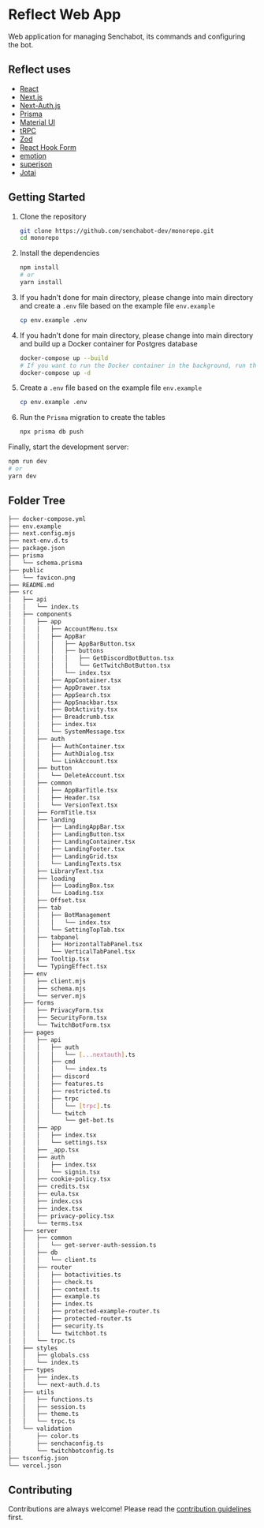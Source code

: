 # Reflect Web App

Web application for managing Senchabot, its commands and configuring the bot.

## Reflect uses

- [React](https://react.dev/)
- [Next.js](https://nextjs.org)
- [Next-Auth.js](https://next-auth.js.org)
- [Prisma](https://prisma.io)
- [Material UI](https://mui.com)
- [tRPC](https://trpc.io)
- [Zod](https://zod.dev)
- [React Hook Form](https://react-hook-form.com/)
- [emotion](https://emotion.sh/)
- [superjson](https://github.com/blitz-js/superjson)
- [Jotai](https://jotai.org/)

## Getting Started

1. Clone the repository

   ```sh
   git clone https://github.com/senchabot-dev/monorepo.git
   cd monorepo
   ```

2. Install the dependencies

   ```sh
   npm install
   # or
   yarn install
   ```

3. If you hadn't done for main directory,  please change into main directory and create a `.env` file based on the example file `env.example`

   ```sh
   cp env.example .env
   ```

4. If you hadn't done for main directory, please change into main directory and build up a Docker container for Postgres database

   ```sh
   docker-compose up --build
   # If you want to run the Docker container in the background, run this command instead of the command above:
   docker-compose up -d
   ```

5. Create a `.env` file based on the example file `env.example`

   ```sh
   cp env.example .env
   ```

6. Run the `Prisma` migration to create the tables

   ```sh
   npx prisma db push
   ```

Finally, start the development server:

```bash
npm run dev
# or
yarn dev
```

## Folder Tree

```bash
├── docker-compose.yml
├── env.example
├── next.config.mjs
├── next-env.d.ts
├── package.json
├── prisma
│   └── schema.prisma
├── public
│   └── favicon.png
├── README.md
├── src
│   ├── api
│   │   └── index.ts
│   ├── components
│   │   ├── app
│   │   │   ├── AccountMenu.tsx
│   │   │   ├── AppBar
│   │   │   │   ├── AppBarButton.tsx
│   │   │   │   ├── buttons
│   │   │   │   │   ├── GetDiscordBotButton.tsx
│   │   │   │   │   └── GetTwitchBotButton.tsx
│   │   │   │   └── index.tsx
│   │   │   ├── AppContainer.tsx
│   │   │   ├── AppDrawer.tsx
│   │   │   ├── AppSearch.tsx
│   │   │   ├── AppSnackbar.tsx
│   │   │   ├── BotActivity.tsx
│   │   │   ├── Breadcrumb.tsx
│   │   │   ├── index.tsx
│   │   │   └── SystemMessage.tsx
│   │   ├── auth
│   │   │   ├── AuthContainer.tsx
│   │   │   ├── AuthDialog.tsx
│   │   │   └── LinkAccount.tsx
│   │   ├── button
│   │   │   └── DeleteAccount.tsx
│   │   ├── common
│   │   │   ├── AppBarTitle.tsx
│   │   │   ├── Header.tsx
│   │   │   └── VersionText.tsx
│   │   ├── FormTitle.tsx
│   │   ├── landing
│   │   │   ├── LandingAppBar.tsx
│   │   │   ├── LandingButton.tsx
│   │   │   ├── LandingContainer.tsx
│   │   │   ├── LandingFooter.tsx
│   │   │   ├── LandingGrid.tsx
│   │   │   └── LandingTexts.tsx
│   │   ├── LibraryText.tsx
│   │   ├── loading
│   │   │   ├── LoadingBox.tsx
│   │   │   └── Loading.tsx
│   │   ├── Offset.tsx
│   │   ├── tab
│   │   │   ├── BotManagement
│   │   │   │   └── index.tsx
│   │   │   └── SettingTopTab.tsx
│   │   ├── tabpanel
│   │   │   ├── HorizontalTabPanel.tsx
│   │   │   └── VerticalTabPanel.tsx
│   │   ├── Tooltip.tsx
│   │   └── TypingEffect.tsx
│   ├── env
│   │   ├── client.mjs
│   │   ├── schema.mjs
│   │   └── server.mjs
│   ├── forms
│   │   ├── PrivacyForm.tsx
│   │   ├── SecurityForm.tsx
│   │   └── TwitchBotForm.tsx
│   ├── pages
│   │   ├── api
│   │   │   ├── auth
│   │   │   │   └── [...nextauth].ts
│   │   │   ├── cmd
│   │   │   │   └── index.ts
│   │   │   ├── discord
│   │   │   ├── features.ts
│   │   │   ├── restricted.ts
│   │   │   ├── trpc
│   │   │   │   └── [trpc].ts
│   │   │   └── twitch
│   │   │       └── get-bot.ts
│   │   ├── app
│   │   │   ├── index.tsx
│   │   │   └── settings.tsx
│   │   ├── _app.tsx
│   │   ├── auth
│   │   │   ├── index.tsx
│   │   │   └── signin.tsx
│   │   ├── cookie-policy.tsx
│   │   ├── credits.tsx
│   │   ├── eula.tsx
│   │   ├── index.css
│   │   ├── index.tsx
│   │   ├── privacy-policy.tsx
│   │   └── terms.tsx
│   ├── server
│   │   ├── common
│   │   │   └── get-server-auth-session.ts
│   │   ├── db
│   │   │   └── client.ts
│   │   ├── router
│   │   │   ├── botactivities.ts
│   │   │   ├── check.ts
│   │   │   ├── context.ts
│   │   │   ├── example.ts
│   │   │   ├── index.ts
│   │   │   ├── protected-example-router.ts
│   │   │   ├── protected-router.ts
│   │   │   ├── security.ts
│   │   │   └── twitchbot.ts
│   │   └── trpc.ts
│   ├── styles
│   │   ├── globals.css
│   │   └── index.ts
│   ├── types
│   │   ├── index.ts
│   │   └── next-auth.d.ts
│   ├── utils
│   │   ├── functions.ts
│   │   ├── session.ts
│   │   ├── theme.ts
│   │   └── trpc.ts
│   └── validation
│       ├── color.ts
│       ├── senchaconfig.ts
│       └── twitchbotconfig.ts
├── tsconfig.json
└── vercel.json
```

## Contributing

Contributions are always welcome! Please read the [contribution guidelines](../../CONTRIBUTING.md) first.
